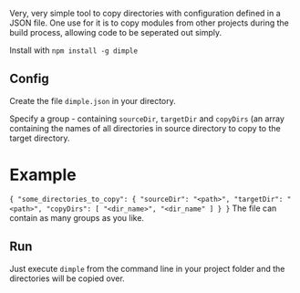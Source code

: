 Very, very simple tool to copy directories with configuration defined in a JSON file. One use for it is to copy modules from other projects during the build process, allowing code to be seperated out simply. 

Install with `npm install -g dimple`

## Config
Create the file `dimple.json` in your directory.

Specify a group - containing `sourceDir`, `targetDir` and `copyDirs` (an array containing the names of all directories in source directory to copy to the target directory.

# Example
`
{
  "some_directories_to_copy": {
    "sourceDir": "<path>",
    "targetDir": "<path>",
    "copyDirs": [
      "<dir_name>",
      "<dir_name"
    ]
  }
}
`
The file can contain as many groups as you like.

## Run
Just execute `dimple` from the command line in your project folder and the directories will be copied over.
